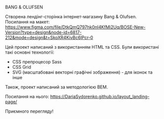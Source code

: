 BANG & OLUFSEN

Створена лендінг-сторінка інтернет-магазину Bang & Olufsen. Посилання на макет: https://www.figma.com/file/DtkQmQ797hk0nI4KfMi2Uq/BOSE-New-Version?type=design&node-id=6817-212&mode=design&t=SkoXR4KivBc6lPcr-0

Цей проект написаний з використанням HTML та CSS.
Були використані такі основні технології:
 - CSS препроцесор Sass
 - CSS Grid
 - SVG (масштабовані векторні графічні зображення) - для іконок та інше

Також, проект написаний за методологією BEM.

Посилання на нього: https://DariaSydorenko.github.io/layout_landing-page/

Приємного перегляду!

